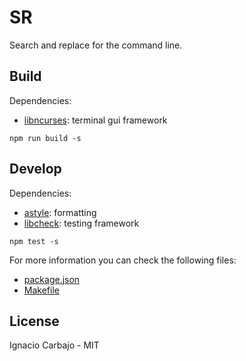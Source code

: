 # SR

Search and replace for the command line.

## Build

Dependencies:

- [libncurses](https://en.wikipedia.org/wiki/Ncurses): terminal gui framework

```
npm run build -s
```


## Develop

Dependencies:

- [astyle](http://astyle.sourceforge.net/): formatting
- [libcheck](https://libcheck.github.io/check/web/install.html): testing framework

```
npm test -s
```

For more information you can check the following files:

- [package.json](./package.json)
- [Makefile](./Makefile)

## License

Ignacio Carbajo - MIT
